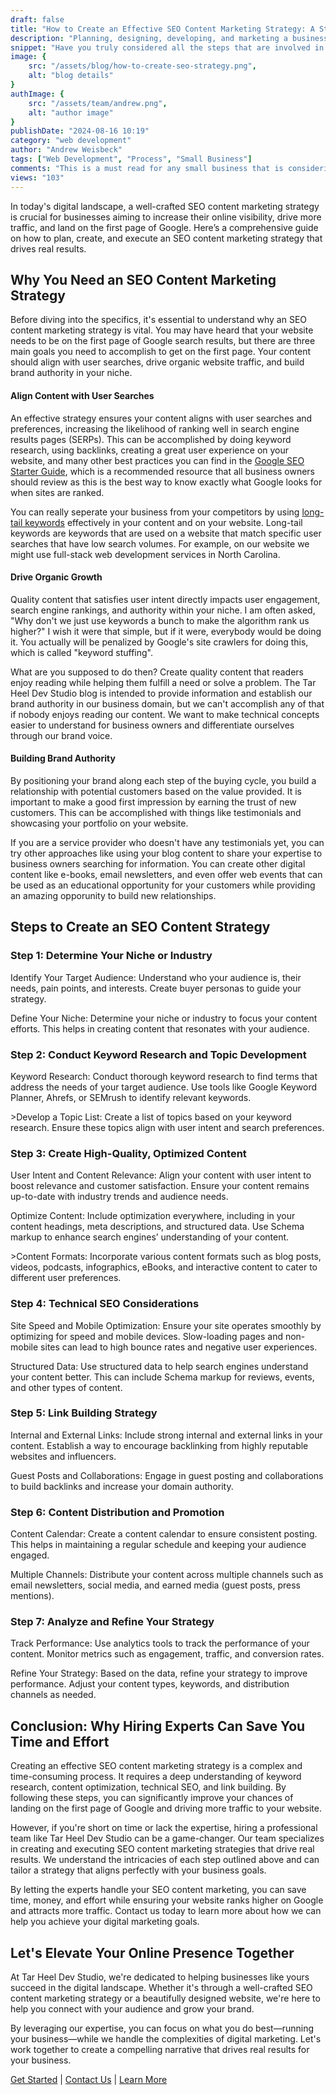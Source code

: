 ```yaml
---
draft: false
title: "How to Create an Effective SEO Content Marketing Strategy: A Step-by-Step Guide"
description: "Planning, designing, developing, and marketing a business website is no small feat - learn the process by reading this post."
snippet: "Have you truly considered all the steps that are involved in planning, designing, developing, and then marketing your own small business website? There is much more than you might expect. Read our comprehensive guide to learn how you can do this yourself or leave it to the experts to save you time, effort, and money."
image: {
    src: "/assets/blog/how-to-create-seo-strategy.png",
    alt: "blog details"
}
authImage: {
    src: "/assets/team/andrew.png",
    alt: "author image"
}
publishDate: "2024-08-16 10:19"
category: "web development"
author: "Andrew Weisbeck"
tags: ["Web Development", "Process", "Small Business"]
comments: "This is a must read for any small business that is considering building and marketing their own website!"
views: "103"
---
```


<p class="p-4">In today's digital landscape, a well-crafted SEO content marketing strategy is crucial for businesses aiming to increase their online visibility, drive more traffic, and land on the first page of Google. Here’s a comprehensive guide on how to plan, create, and execute an SEO content marketing strategy that drives real results.</p>
<h2 class="mt-6 mb-6  text-3xl font-bold dark:text-sky-200 text-sky-700">Why You Need an SEO Content Marketing Strategy</h2>
    <p class="p-4">Before diving into the specifics, it's essential to understand why an SEO content marketing strategy is vital. You may have heard that your website needs to be on the first page of Google search results, but there are three main goals you need to accomplish to get on the first page. Your content should align with user searches, drive organic website traffic, and build brand authority in your niche. </p>
<h4 class="text-xl font-semibold text-sky-400">Align Content with User Searches</h4>
    <p class="p-4">An effective strategy ensures your content aligns with user searches and preferences, increasing the likelihood of ranking well in search engine results pages (SERPs). This can be accomplished by doing keyword research, using backlinks, creating a great user experience on your website, and many other best practices you can find in the <a href="https://developers.google.com/search/docs/fundamentals/seo-starter-guide" class="font-bold text-sky-300">Google SEO Starter Guide</a>, which is a recommended resource that all business owners should review as this is the best way to know exactly what Google looks for when sites are ranked.</p>
    <p class="p-4">You can really seperate your business from your competitors by using <a href="https://www.semrush.com/blog/how-to-choose-long-tail-keywords/" class="font-bold text-sky-300">long-tail keywords</a> effectively in your content and on your website. Long-tail keywords are keywords that are used on a website that match specific user searches that have low search volumes. For example, on our website we might use full-stack web development services in North Carolina.</p>
<h4 class="text-xl font-semibold text-sky-400">Drive Organic Growth</h4>
    <p class="p-4">Quality content that satisfies user intent directly impacts user engagement, search engine rankings, and authority within your niche. I am often asked, "Why don't we just use keywords a bunch to make the algorithm rank us higher?" I wish it were that simple, but if it were, everybody would be doing it. You actually will be penalized by Google's site crawlers for doing this, which is called "keyword stuffing".</p>
    <p class="p-4">What are you supposed to do then? Create quality content that readers enjoy reading while helping them fulfill a need or solve a problem. The Tar Heel Dev Studio blog is intended to provide information and establish our brand authority in our business domain, but we can't accomplish any of that if nobody enjoys reading our content. We want to make technical concepts easier to understand for business owners and differentiate ourselves through our brand voice.</p>
<h4 class="text-xl font-semibold text-sky-400">Building Brand Authority</h4>
    <p class="p-4">By positioning your brand along each step of the buying cycle, you build a relationship with potential customers based on the value provided. It is important to make a good first impression by earning the trust of new customers. This can be accomplished with things like testimonials and showcasing your portfolio on your website.</p>
    <p class="p-4">If you are a service provider who doesn't have any testimonials yet, you can try other approaches like using your blog content to share your expertise to business owners searching for information. You can create other digital content like e-books, email newsletters, and even offer web events that can be used as an educational opportunity for your customers while providing an amazing opporunity to build new relationships.</p>

<h2 class="mt-6 mb-6  text-3xl font-bold dark:text-sky-200 text-sky-700">Steps to Create an SEO Content Strategy</h2>
<h3 class="text-2xl font-semibold text-sky-300">Step 1: Determine Your Niche or Industry</h3>
<p class="p-4">Identify Your Target Audience: Understand who your audience is, their needs, pain points, and interests. Create buyer personas to guide your strategy.</p>
<p class="p-4">Define Your Niche: Determine your niche or industry to focus your content efforts. This helps in creating content that resonates with your audience.</p>


<h3 class="text-2xl font-semibold text-sky-300">Step 2: Conduct Keyword Research and Topic Development</h3>
<p class="p-4">Keyword Research: Conduct thorough keyword research to find terms that address the needs of your target audience. Use tools like Google Keyword Planner, Ahrefs, or SEMrush to identify relevant keywords.</p>
<p class="p-4">>Develop a Topic List: Create a list of topics based on your keyword research. Ensure these topics align with user intent and search preferences.</p>

<h3 class="text-2xl font-semibold text-sky-300">Step 3: Create High-Quality, Optimized Content</h3>
<p class="p-4">User Intent and Content Relevance: Align your content with user intent to boost relevance and customer satisfaction. Ensure your content remains up-to-date with industry trends and audience needs.</p>
<p class="p-4">Optimize Content: Include optimization everywhere, including in your content headings, meta descriptions, and structured data. Use Schema markup to enhance search engines’ understanding of your content.</p>
<p class="p-4">>Content Formats: Incorporate various content formats such as blog posts, videos, podcasts, infographics, eBooks, and interactive content to cater to different user preferences.</p>


<h3 class="text-2xl font-semibold text-sky-300">Step 4: Technical SEO Considerations</h3>
<p class="p-4">Site Speed and Mobile Optimization: Ensure your site operates smoothly by optimizing for speed and mobile devices. Slow-loading pages and non-mobile sites can lead to high bounce rates and negative user experiences.</p>
<p class="p-4">Structured Data: Use structured data to help search engines understand your content better. This can include Schema markup for reviews, events, and other types of content.</p>


<h3 class="text-2xl font-semibold text-sky-300">Step 5: Link Building Strategy</h3>
<p class="p-4">Internal and External Links: Include strong internal and external links in your content. Establish a way to encourage backlinking from highly reputable websites and influencers.</p>
<p class="p-4">Guest Posts and Collaborations: Engage in guest posting and collaborations to build backlinks and increase your domain authority.</p>

<h3 class="text-2xl font-semibold text-sky-300">Step 6: Content Distribution and Promotion</h3>
<p class="p-4">Content Calendar: Create a content calendar to ensure consistent posting. This helps in maintaining a regular schedule and keeping your audience engaged.</p>
<p class="p-4">Multiple Channels: Distribute your content across multiple channels such as email newsletters, social media, and earned media (guest posts, press mentions).</p>

<h3 class="text-2xl font-semibold text-sky-300">Step 7: Analyze and Refine Your Strategy</h3>
<p class="p-4">Track Performance: Use analytics tools to track the performance of your content. Monitor metrics such as engagement, traffic, and conversion rates.</p>
<p class="p-4">Refine Your Strategy: Based on the data, refine your strategy to improve performance. Adjust your content types, keywords, and distribution channels as needed.</p>

<h2 class="mt-6 mb-6  text-3xl font-bold dark:text-sky-200 text-sky-700">Conclusion: Why Hiring Experts Can Save You Time and Effort</h2>

<p class="p-4">Creating an effective SEO content marketing strategy is a complex and time-consuming process. It requires a deep understanding of keyword research, content optimization, technical SEO, and link building. By following these steps, you can significantly improve your chances of landing on the first page of Google and driving more traffic to your website.</p>

<p class="p-4">However, if you're short on time or lack the expertise, hiring a professional team like Tar Heel Dev Studio can be a game-changer. Our team specializes in creating and executing SEO content marketing strategies that drive real results. We understand the intricacies of each step outlined above and can tailor a strategy that aligns perfectly with your business goals.</p>

<p class="p-4">By letting the experts handle your SEO content marketing, you can save time, money, and effort while ensuring your website ranks higher on Google and attracts more traffic. Contact us today to learn more about how we can help you achieve your digital marketing goals.</p>

<h2 class="mt-6 mb-6  text-3xl font-bold dark:text-sky-200 text-sky-700">Let's Elevate Your Online Presence Together</h2>

<p class="p-4">At Tar Heel Dev Studio, we're dedicated to helping businesses like yours succeed in the digital landscape. Whether it's through a well-crafted SEO content marketing strategy or a beautifully designed website, we're here to help you connect with your audience and grow your brand.</p>

<p class="p-4">By leveraging our expertise, you can focus on what you do best—running your business—while we handle the complexities of digital marketing. Let's work together to create a compelling narrative that drives real results for your business.</p>
<div class="my-10 text-center">
    <span><a href="/" class="text-2xl text-sky-400 hover:text-white font-bold hover:underline">Get Started</a> | <a href="/contact" class="text-2xl text-sky-400 hover:text-white font-bold hover:underline">Contact Us</a> | <a href="/about" class="text-2xl text-sky-400 hover:text-white font-bold hover:underline">Learn More</a></span>
</div>
